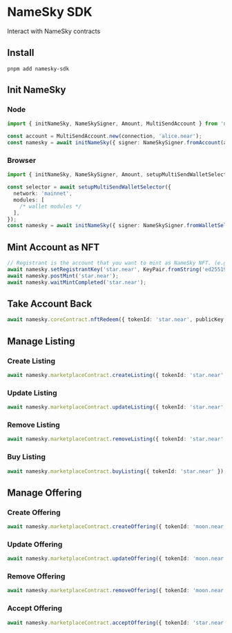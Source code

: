 # NameSky SDK
Interact with NameSky contracts

## Install
```shell
pnpm add namesky-sdk
```

## Init NameSky

### Node
```ts
import { initNameSky, NameSkySigner, Amount, MultiSendAccount } from 'namesky-sdk';
```

```ts
const account = MultiSendAccount.new(connection, 'alice.near');
const namesky = await initNameSky({ signer: NameSkySigner.fromAccount(account) });
```

### Browser
```ts
import { initNameSky, NameSkySigner, Amount, setupMultiSendWalletSelector } from 'namesky-sdk';
```

```ts
const selector = await setupMultiSendWalletSelector({
  network: 'mainnet',
  modules: [
    /* wallet modules */
  ],
});
const namesky = await initNameSky({ signer: NameSkySigner.fromWalletSelector(selector) });
```

## Mint Account as NFT
```ts
// Registrant is the account that you want to mint as NameSky NFT. (e.g. star.near)
await namesky.setRegistrantKey('star.near', KeyPair.fromString('ed25519:<private key>'));
await namesky.postMint('star.near');
await namesky.waitMintCompleted('star.near');
```

## Take Account Back
```ts
await namesky.coreContract.nftRedeem({ tokenId: 'star.near', publicKey: 'ed25519:<public key>' });
```

## Manage Listing

### Create Listing
```ts
await namesky.marketplaceContract.createListing({ tokenId: 'star.near', price: Amount.parse(100, 'NEAR') });
```

### Update Listing
```ts
await namesky.marketplaceContract.updateListing({ tokenId: 'star.near', newPrice: Amount.parse(200, 'NEAR') });
```

### Remove Listing
```ts
await namesky.marketplaceContract.removeListing({ tokenId: 'star.near' });
```

### Buy Listing
```ts
await namesky.marketplaceContract.buyListing({ tokenId: 'star.near' });
```

## Manage Offering

### Create Offering
```ts
await namesky.marketplaceContract.createOffering({ tokenId: 'moon.near', price: Amount.parse(30, 'NEAR') });
```

### Update Offering
```ts
await namesky.marketplaceContract.updateOffering({ tokenId: 'moon.near', newPrice: Amount.parse(50, 'NEAR') });
```

### Remove Offering
```ts
await namesky.marketplaceContract.removeOffering({ tokenId: 'moon.near' });
```

### Accept Offering
```ts
await namesky.marketplaceContract.acceptOffering({ tokenId: 'star.near', buyerId: 'bob.near' });
```
